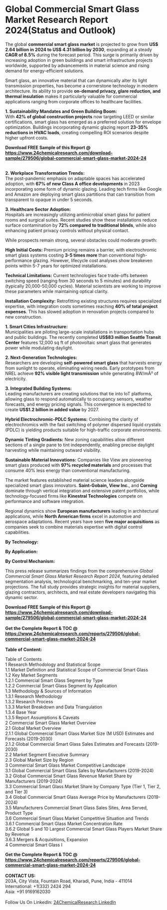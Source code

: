 <h1>Global Commercial Smart Glass Market Research Report 2024(Status and Outlook)</h1><p>The global <strong>commercial smart glass market</strong> is projected to grow from <strong>US$ 2.64 billion in 2024 to US$ 4.31 billion by 2030</strong>, expanding at a steady <strong>CAGR of 8.5%</strong> during the forecast period. This surge is primarily driven by increasing adoption in green buildings and smart infrastructure projects worldwide, supported by advancements in material science and rising demand for energy-efficient solutions.</p><p>Smart glass, an innovative material that can dynamically alter its light transmission properties, has become a cornerstone technology in modern architecture. Its ability to provide <strong>on-demand privacy, glare reduction, and thermal insulation</strong> makes it particularly valuable for commercial applications ranging from corporate offices to healthcare facilities.</p><p><strong>1. Sustainability Mandates and Green Building Boom:</strong><br>
With <strong>42% of global construction projects</strong> now targeting LEED or similar certifications, smart glass has emerged as a preferred solution for envelope optimization. Buildings incorporating dynamic glazing report <strong>23-35% reductions in HVAC loads</strong>, creating compelling ROI scenarios despite higher upfront costs.</p><div><b>Download FREE Sample of this Report @ 
            <a href="https://www.24chemicalresearch.com/download-sample/279506/global-commercial-smart-glass-market-2024-24">
            https://www.24chemicalresearch.com/download-sample/279506/global-commercial-smart-glass-market-2024-24</a></b></div><br><p><strong>2. Workplace Transformation Trends:</strong><br>
The post-pandemic emphasis on adaptable spaces has accelerated adoption, with <strong>67% of new Class A office developments</strong> in 2023 incorporating some form of dynamic glazing. Leading tech firms like Google and Amazon are deploying smart glass partitions that can transition from transparent to opaque in under 5 seconds.</p><p><strong>3. Healthcare Sector Adoption:</strong><br>
Hospitals are increasingly utilizing antimicrobial smart glass for patient rooms and surgical suites. Recent studies show these installations reduce surface contamination by <strong>72% compared to traditional blinds</strong>, while also enhancing patient privacy controls without physical contact.</p><p>While prospects remain strong, several obstacles could moderate growth:</p><p><strong>High Initial Costs:</strong> Premium pricing remains a barrier, with electrochromic smart glass systems costing <strong>3-5 times more</strong> than conventional high-performance glazing. However, lifecycle cost analyses show breakeven points within 5-7 years for optimized installations.</p><p><strong>Technical Limitations:</strong> Current technologies face trade-offs between switching speed (ranging from 30 seconds to 5 minutes) and durability (typically 20,000-50,000 cycles). Material scientists are working to improve these parameters while maintaining optical clarity.</p><p><strong>Installation Complexity:</strong> Retrofitting existing structures requires specialized expertise, with integration costs sometimes reaching <strong>40% of total project expenses</strong>. This has slowed adoption in renovation projects compared to new construction.</p><p><strong>1. Smart Cities Infrastructure:</strong><br>
Municipalities are piloting large-scale installations in transportation hubs and public buildings. The recently completed <strong>US$83 million Seattle Transit Center</strong> features 12,000 sq ft of photovoltaic smart glass that generates power while modulating daylight.</p><p><strong>2. Next-Generation Technologies:</strong><br>
Researchers are developing <strong>self-powered smart glass</strong> that harvests energy from sunlight to operate, eliminating wiring needs. Early prototypes from NREL achieve <strong>92% visible light transmission</strong> while generating 8W/mÂ² of electricity.</p><p><strong>3. Integrated Building Systems:</strong><br>
Leading manufacturers are creating solutions that tie into IoT platforms, allowing glass to respond automatically to occupancy sensors, weather forecasts, and energy pricing signals. This convergence is expected to create <strong>US$1.2 billion in added value</strong> by 2027.</p><p><strong>Hybrid Electrochromic-PDLC Systems:</strong> Combining the clarity of electrochromics with the fast switching of polymer dispersed liquid crystals (PDLC) is yielding products suitable for high-traffic corporate environments.</p><p><strong>Dynamic Tinting Gradients:</strong> New zoning capabilities allow different sections of a single pane to tint independently, enabling precise daylight harvesting while maintaining outward visibility.</p><p><strong>Sustainable Material Innovations:</strong> Companies like View are pioneering smart glass produced with <strong>97% recycled materials</strong> and processes that consume 40% less energy than conventional manufacturing.</p><p>The market features established material science leaders alongside specialized smart glass innovators. <strong>Saint-Gobain, View Inc.</strong>, and <strong>Corning</strong> dominate through vertical integration and extensive patent portfolios, while technology-focused firms like <strong>Kinestral Technologies</strong> compete on performance and software integration.</p><p>Regional dynamics show <strong>European manufacturers</strong> leading in architectural applications, while <strong>North American firms</strong> excel in automotive and aerospace adaptations. Recent years have seen <strong>five major acquisitions</strong> as companies seek to combine materials expertise with digital control capabilities.</p><p><strong>By Technology:</strong></p><p><strong>By Application:</strong></p><p><strong>By Control Mechanism:</strong></p><p>This press release summarizes findings from the comprehensive <em>Global Commercial Smart Glass Market Research Report 2024</em>, featuring detailed segmentation analysis, technological benchmarking, and ten-year market projections. The full study provides strategic insights for material suppliers, glazing contractors, architects, and real estate developers navigating this dynamic sector.</p><div><b>Download FREE Sample of this Report @ 
            <a href="https://www.24chemicalresearch.com/download-sample/279506/global-commercial-smart-glass-market-2024-24">
            https://www.24chemicalresearch.com/download-sample/279506/global-commercial-smart-glass-market-2024-24</a></b></div><br><div><b>Get the Complete Report & TOC @ 
            <a href="https://www.24chemicalresearch.com/reports/279506/global-commercial-smart-glass-market-2024-24">
            https://www.24chemicalresearch.com/reports/279506/global-commercial-smart-glass-market-2024-24</a></b></div><br>
            <b>Table of Content:</b><p>Table of Contents<br />
 1 Research Methodology and Statistical Scope<br />
 1.1 Market Definition and Statistical Scope of Commercial Smart Glass<br />
 1.2 Key Market Segments<br />
 1.2.1 Commercial Smart Glass Segment by Type<br />
 1.2.2 Commercial Smart Glass Segment by Application<br />
 1.3 Methodology & Sources of Information<br />
 1.3.1 Research Methodology<br />
 1.3.2 Research Process<br />
 1.3.3 Market Breakdown and Data Triangulation<br />
 1.3.4 Base Year<br />
 1.3.5 Report Assumptions & Caveats<br />
 2 Commercial Smart Glass Market Overview<br />
 2.1 Global Market Overview<br />
 2.1.1 Global Commercial Smart Glass Market Size (M USD) Estimates and Forecasts (2019-2030)<br />
 2.1.2 Global Commercial Smart Glass Sales Estimates and Forecasts (2019-2030)<br />
 2.2 Market Segment Executive Summary<br />
 2.3 Global Market Size by Region<br />
 3 Commercial Smart Glass Market Competitive Landscape<br />
 3.1 Global Commercial Smart Glass Sales by Manufacturers (2019-2024)<br />
 3.2 Global Commercial Smart Glass Revenue Market Share by Manufacturers (2019-2024)<br />
 3.3 Commercial Smart Glass Market Share by Company Type (Tier 1, Tier 2, and Tier 3)<br />
 3.4 Global Commercial Smart Glass Average Price by Manufacturers (2019-2024)<br />
 3.5 Manufacturers Commercial Smart Glass Sales Sites, Area Served, Product Type<br />
 3.6 Commercial Smart Glass Market Competitive Situation and Trends<br />
 3.6.1 Commercial Smart Glass Market Concentration Rate<br />
 3.6.2 Global 5 and 10 Largest Commercial Smart Glass Players Market Share by Revenue<br />
 3.6.3 Mergers & Acquisitions, Expansion<br />
 4 Commercial Smart Glass I</p><div><b>Get the Complete Report & TOC @ 
            <a href="https://www.24chemicalresearch.com/reports/279506/global-commercial-smart-glass-market-2024-24">
            https://www.24chemicalresearch.com/reports/279506/global-commercial-smart-glass-market-2024-24</a></b></div><br><b>CONTACT US:</b><br>
            203A, City Vista, Fountain Road, Kharadi, Pune, India - 411014<br>
            International: +1(332) 2424 294<br>
            Asia: +91 9169162030 <br><br>
            Follow Us On LinkedIn: <a href="https://www.linkedin.com/company/24chemicalresearch/">24ChemicalResearch LinkedIn</a>